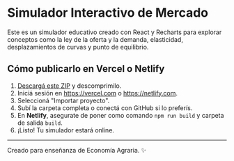 
# Simulador Interactivo de Mercado

Este es un simulador educativo creado con React y Recharts para explorar conceptos como la ley de la oferta y la demanda, elasticidad, desplazamientos de curvas y punto de equilibrio.

## Cómo publicarlo en Vercel o Netlify

1. [Descargá este ZIP](...) y descomprimilo.
2. Iniciá sesión en https://vercel.com o https://netlify.com.
3. Seleccioná "Importar proyecto".
4. Subí la carpeta completa o conectá con GitHub si lo preferís.
5. En **Netlify**, asegurate de poner como comando `npm run build` y carpeta de salida `build`.
6. ¡Listo! Tu simulador estará online.

---

Creado para enseñanza de Economía Agraria. ✨
